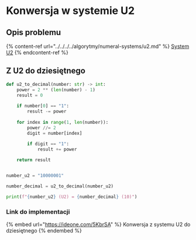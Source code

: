 # Konwersja w systemie U2

## Opis problemu

{% content-ref url="../../../../algorytmy/numeral-systems/u2.md" %}
[System U2](../../../../algorytmy/numeral-systems/u2.md)
{% endcontent-ref %}

## Z U2 do dziesiętnego

```python
def u2_to_decimal(number: str) -> int:
    power = 2 ** (len(number) - 1)
    result = 0
    
    if number[0] == "1":
        result -= power
        
    for index in range(1, len(number)):
        power //= 2
        digit = number[index]
        
        if digit == "1":
            result += power

    return result


number_u2 = "10000001"

number_decimal = u2_to_decimal(number_u2)

print(f"{number_u2} (U2) = {number_decimal} (10)")
```

### Link do implementacji

{% embed url="https://ideone.com/5KbrSA" %}
Konwersja z systemu U2 do dziesiętnego
{% endembed %}